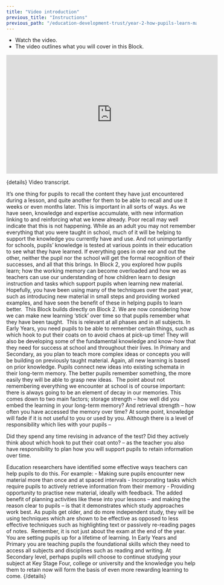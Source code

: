 ```yaml
---
title: "Video introduction"
previous_title: "Instructions"
previous_path: "/education-development-trust/year-2-how-pupils-learn-making-it-stick/intro-ect-instructions"
---
```


- Watch the video.
- The video outlines what you will cover in this Block.

<iframe width="560" height="315" src="https://www.youtube.com/embed/14VyqJ4vAsk" title="YouTube video player" frameborder="0" allow="accelerometer; autoplay; clipboard-write; encrypted-media; gyroscope; picture-in-picture; web-share" allowfullscreen></iframe>

{details}
Video transcript.

<span style="font-weight: 400;">
  It’s one thing for pupils to recall the content they have just encountered
  during a lesson, and quite another for them to be able to recall and use it
  weeks or even months later.
</span>

<span style="font-weight: 400;">
  This is important in all sorts of ways. As we have seen, knowledge and
  expertise accumulate, with new information linking to and reinforcing what we
  knew already. Poor recall may well indicate that this is not happening. While
  as an adult you may not remember everything that you were taught in school,
  much of it will be helping to support the knowledge you currently have and
  use. And not unimportantly for schools, pupils’ knowledge is tested at various
  points in their education to see what they have learned. If everything goes in
  one ear and out the other, neither the pupil nor the school will get the
  formal recognition of their successes, and all that this brings.
</span>

<span style="font-weight: 400;">
  In Block 2, you explored how pupils learn; how the working memory can become
  overloaded and how we as teachers can use our understanding of how children
  learn to design instruction and tasks which support pupils when learning new
  material. Hopefully, you have been using many of the techniques over the past
  year, such as introducing new material in small steps and providing worked
  examples, and have seen the benefit of these in helping pupils to learn
  better. 
</span>

<span style="font-weight: 400;">
  This Block builds directly on Block 2. We are now considering how we can make
  new learning ‘stick’ over time so that pupils remember what they have been
  taught. 
</span>

<span style="font-weight: 400;">
  This is relevant at all phases and in all subjects.
</span>

<span style="font-weight: 400;">
  In Early Years, you need pupils to be able to remember certain things, such as
  which hook to put their coats on to avoid chaos at pick-up time! They will
  also be developing some of the fundamental knowledge and know-how that they
  need for success at school and throughout their lives.
</span>

<span style="font-weight: 400;">
  In Primary and Secondary, as you plan to teach more complex ideas or concepts
  you will be building on previously taught material. Again, all new learning is
  based on prior knowledge. Pupils connect new ideas into existing schemata in
  their long-term memory. The better pupils remember something, the more easily
  they will be able to grasp new ideas. 
</span>

<span style="font-weight: 400;">
  The point about not remembering everything we encounter at school is of course
  important: there is always going to be an element of decay in our memories.
  This comes down to two main factors; storage strength
</span>
<span style="font-weight: 400;">– </span>
<span style="font-weight: 400;">
  how well did you embed the learning in your long-term memory? And retrieval
  strength
</span>
<span style="font-weight: 400;">– </span>
<span style="font-weight: 400;">
  how often you have accessed the memory over time? At some point, knowledge
  will fade if it is not useful to you or used by you.
</span>

<span style="font-weight: 400;">
  Although there is a level of responsibility which lies with your pupils
</span>
<span style="font-weight: 400;">–</span>
<span style="font-weight: 400;">
  
  Did they spend any time revising in advance of the test? Did they actively
  think about which hook to put their coat onto?
</span>
<span style="font-weight: 400;">– </span>
<span style="font-weight: 400;">
  as the teacher you also have responsibility to plan how you will support
  pupils to retain information over time. 
</span>

<span style="font-weight: 400;">
  Education researchers have identified some effective ways teachers can help
  pupils to do this. For example:
</span>
- Making sure pupils encounter new material more than once and at spaced intervals 
- Incorporating tasks which require pupils to actively retrieve information from their memory 
- Providing opportunity to practise new material, ideally with feedback.
<span style="font-weight: 400;">
  The added benefit of planning activities like these into your lessons
</span>
<span style="font-weight: 400;">– </span>
<span style="font-weight: 400;">and making the reason clear to pupils </span>
<span style="font-weight: 400;">– </span>
<span style="font-weight: 400;">
  is that it demonstrates which study approaches work best. As pupils get older,
  and do more independent study, they will be using techniques which are shown
  to be effective as opposed to less effective techniques such as highlighting
  text or passively re-reading pages of notes. 
</span>

<span style="font-weight: 400;">
  Remember, it is not just about the exam at the end of the year. You are
  setting pupils up for a lifetime of learning. In Early Years and Primary you
  are teaching pupils the foundational skills which they need to access all
  subjects and disciplines such as reading and writing. At Secondary level,
  perhaps pupils will choose to continue studying your subject at Key Stage
  Four, college or university and the knowledge you help them to retain now will
  form the basis of even more rewarding learning to come.
</span>
 {/details}
